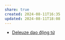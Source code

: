 ```yaml
---
share: true
created: 2024-08-11T16:35
updated: 2024-08-11T18:08
---
```

- [Deleuze dao động tử](../Tri%E1%BA%BFt%20h%E1%BB%8Dc/Deleuze%20dao%20%C4%91%E1%BB%99ng%20t%E1%BB%AD.md)
